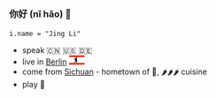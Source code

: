 ### 你好 (nǐ hǎo) 👋

```
i.name = "Jing Li"
```

* speak 🇨🇳 🇺🇸 🇩🇪
* live in [Berlin](https://goo.gl/maps/BVf3ULuYYhdKXBW8A) <img src="https://github.com/thyrlian/thyrlian/blob/master/assets/images/Flag%20of%20Berlin.png?raw=true" width="28">
* come from [Sichuan](https://en.wikipedia.org/wiki/Sichuan) - hometown of 🐼, 🌶️🌶️🌶️ cuisine
* play 🏀

<!--
**thyrlian/thyrlian** is a ✨ _special_ ✨ repository because its `README.md` (this file) appears on your GitHub profile.

Here are some ideas to get you started:

- 🔭 I’m currently working on ...
- 🌱 I’m currently learning ...
- 👯 I’m looking to collaborate on ...
- 🤔 I’m looking for help with ...
- 💬 Ask me about ...
- 📫 How to reach me: ...
- 😄 Pronouns: ...
- ⚡ Fun fact: ...
-->
